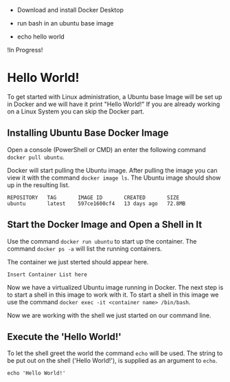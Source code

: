 - Download and install Docker Desktop

- run bash in an ubuntu base image

- echo hello world

!In Progress!

# Hello World!

To get started with Linux administration, a Ubuntu base Image will be set up in Docker and we will have it print "Hello World!"
If you are already working on a Linux System you can skip the Docker part.

## Installing Ubuntu Base Docker Image

Open a console (PowerShell or CMD) an enter the following command `docker pull ubuntu`.

Docker will start pulling the Ubuntu image. After pulling the image you can view it with the command `docker image ls`. The Ubuntu image should show up in the resulting list.

```
REPOSITORY   TAG       IMAGE ID       CREATED       SIZE
ubuntu       latest    597ce1600cf4   13 days ago   72.8MB
```

## Start the Docker Image and Open a Shell in It

Use the command `docker run ubuntu` to start up the container.
The command `docker ps -a` will list the running containers.

The container we just sterted should appear here.

```
Insert Container List here
```

Now we have a virtualized Ubuntu image running in Docker. The next step is to start a shell in this image to work with it. To start a shell in this image we use the command `docker exec -it <container name> /bin/bash`.

Now we are working with the shell we just started on our command line.

## Execute the 'Hello World!'

To let the shell greet the world the command `echo` will be used. The string to be put out on the shell ('Hello World!'), is supplied as an argument to `echo`. 

```
echo 'Hello World!'
```